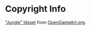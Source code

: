 # Copyright Info

["Jungle" tileset](http://opengameart.org/content/opp-jungle-tiles) from [OpenGameArt.org](http://opengameart.org).
